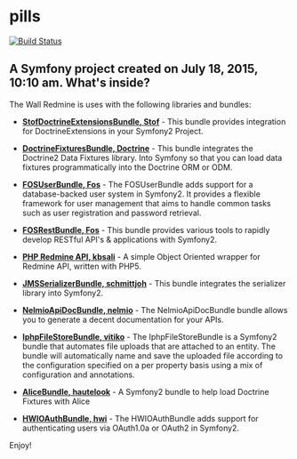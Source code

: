 pills
=====

[![Build Status](https://travis-ci.org/shubaivan/pills.svg)](https://travis-ci.org/shubaivan/pills)

A Symfony project created on July 18, 2015, 10:10 am.
What's inside?
--------------

The Wall Redmine is uses with the following libraries and bundles:



  * [**StofDoctrineExtensionsBundle, Stof**][2] - This bundle provides integration for DoctrineExtensions
  in your Symfony2 Project.

  * [**DoctrineFixturesBundle, Doctrine**][3] - This bundle integrates the Doctrine2 Data Fixtures library.
 Into Symfony so that you can load data fixtures programmatically into the Doctrine ORM or ODM.

  * [**FOSUserBundle, Fos**][4] - The FOSUserBundle adds support for a database-backed user system in Symfony2.
   It provides a flexible framework for user management that aims to handle common tasks such as user registration and password
    retrieval.

  * [**FOSRestBundle, Fos**][5] - This bundle provides various tools to rapidly develop RESTful API's & applications with Symfony2.

  * [**PHP Redmine API, kbsali**][6] - A simple Object Oriented wrapper for Redmine API, written with PHP5.

  * [**JMSSerializerBundle, schmittjoh**][7] - This bundle integrates the serializer library into Symfony2.

  * [**NelmioApiDocBundle, nelmio**][8] - The NelmioApiDocBundle bundle allows you to generate a decent documentation for your APIs.

  * [**IphpFileStoreBundle, vitiko**][9] - The IphpFileStoreBundle is a Symfony2 bundle that automates file uploads that are attached to an entity.
   The bundle will automatically name and save the uploaded file according to the configuration specified on a per property basis using a mix of configuration and annotations.

  * [**AliceBundle, hautelook**][10] - A Symfony2 bundle to help load Doctrine Fixtures with Alice

  * [**HWIOAuthBundle, hwi**][11] - The HWIOAuthBundle adds support for authenticating users via OAuth1.0a or OAuth2 in Symfony2.

Enjoy!


[2]:  https://github.com/stof/StofDoctrineExtensionsBundle
[3]:  https://github.com/doctrine/DoctrineFixturesBundle
[4]:  https://github.com/FriendsOfSymfony/FOSUserBundle
[5]:  https://github.com/FriendsOfSymfony/FOSRestBundle
[6]:  https://github.com/kbsali/php-redmine-api

[7]:  https://github.com/schmittjoh/JMSSerializerBundle
[8]:  https://github.com/nelmio/NelmioApiDocBundle
[9]:  https://github.com/vitiko/IphpFileStoreBundle
[10]: https://github.com/hautelook/AliceBundle
[11]: https://github.com/hwi/HWIOAuthBundle
